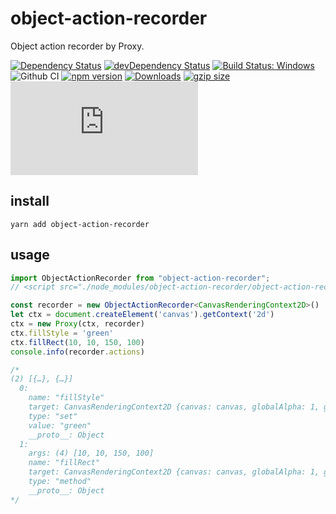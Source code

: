 # object-action-recorder

Object action recorder by Proxy.

[![Dependency Status](https://david-dm.org/plantain-00/object-action-recorder.svg)](https://david-dm.org/plantain-00/object-action-recorder)
[![devDependency Status](https://david-dm.org/plantain-00/object-action-recorder/dev-status.svg)](https://david-dm.org/plantain-00/object-action-recorder#info=devDependencies)
[![Build Status: Windows](https://ci.appveyor.com/api/projects/status/github/plantain-00/object-action-recorder?branch=master&svg=true)](https://ci.appveyor.com/project/plantain-00/object-action-recorder/branch/master)
![Github CI](https://github.com/plantain-00/object-action-recorder/workflows/Github%20CI/badge.svg)
[![npm version](https://badge.fury.io/js/object-action-recorder.svg)](https://badge.fury.io/js/object-action-recorder)
[![Downloads](https://img.shields.io/npm/dm/object-action-recorder.svg)](https://www.npmjs.com/package/object-action-recorder)
[![gzip size](https://img.badgesize.io/https://unpkg.com/object-action-recorder?compression=gzip)](https://unpkg.com/object-action-recorder)
[![type-coverage](https://img.shields.io/badge/dynamic/json.svg?label=type-coverage&prefix=%E2%89%A5&suffix=%&query=$.typeCoverage.atLeast&uri=https%3A%2F%2Fraw.githubusercontent.com%2Fplantain-00%2Fobject-action-recorder%2Fmaster%2Fpackage.json)](https://github.com/plantain-00/object-action-recorder)

## install

`yarn add object-action-recorder`

## usage

```ts
import ObjectActionRecorder from "object-action-recorder";
// <script src="./node_modules/object-action-recorder/object-action-recorder.min.js"></script>

const recorder = new ObjectActionRecorder<CanvasRenderingContext2D>()
let ctx = document.createElement('canvas').getContext('2d')
ctx = new Proxy(ctx, recorder)
ctx.fillStyle = 'green'
ctx.fillRect(10, 10, 150, 100)
console.info(recorder.actions)

/*
(2) [{…}, {…}]
  0:
    name: "fillStyle"
    target: CanvasRenderingContext2D {canvas: canvas, globalAlpha: 1, globalCompositeOperation: "source-over", filter: "none", imageSmoothingEnabled: true, …}
    type: "set"
    value: "green"
    __proto__: Object
  1:
    args: (4) [10, 10, 150, 100]
    name: "fillRect"
    target: CanvasRenderingContext2D {canvas: canvas, globalAlpha: 1, globalCompositeOperation: "source-over", filter: "none", imageSmoothingEnabled: true, …}
    type: "method"
    __proto__: Object
*/
```
